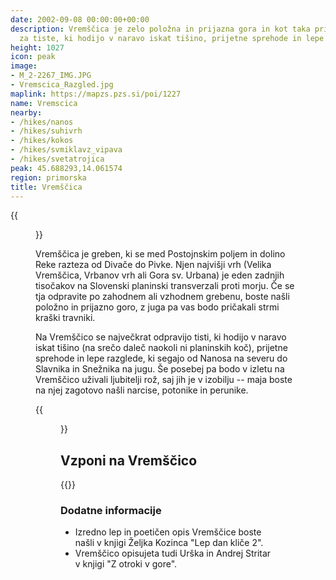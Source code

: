 ```yaml
---
date: 2002-09-08 00:00:00+00:00
description: Vremščica je zelo položna in prijazna gora in kot taka primerna predvsem
  za tiste, ki hodijo v naravo iskat tišino, prijetne sprehode in lepe razglede.
height: 1027
icon: peak
image:
- M_2-2267_IMG.JPG
- Vremscica_Razgled.jpg
maplink: https://mapzs.pzs.si/poi/1227
name: Vremscica
nearby:
- /hikes/nanos
- /hikes/suhivrh
- /hikes/kokos
- /hikes/svmiklavz_vipava
- /hikes/svetatrojica
peak: 45.688293,14.061574
region: primorska
title: Vremščica
---
```

{{<figure src="M_2-2267_IMG.JPG">}}

Vremščica je greben, ki se med Postojnskim poljem in dolino Reke razteza od Divače do Pivke. Njen najvišji vrh (Velika Vremščica, Vrbanov vrh ali Gora sv. Urbana) je eden zadnjih tisočakov na Slovenski planinski transverzali proti morju. Če se tja odpravite po zahodnem ali vzhodnem grebenu, boste našli položno in prijazno goro, z juga pa vas bodo pričakali strmi kraški travniki.

Na Vremščico se največkrat odpravijo tisti, ki hodijo v naravo iskat tišino (na srečo daleč naokoli ni planinskih koč), prijetne sprehode in lepe razglede, ki segajo od Nanosa na severu do Slavnika in Snežnika na jugu. Še posebej pa bodo v izletu na Vremščico uživali ljubitelji rož, saj jih je v izobilju -- maja boste na njej zagotovo našli narcise, potonike in perunike.

{{<figure src="Vremscica_Razgled.jpg" caption-position="bottom">}}

## Vzponi na Vremščico

{{<multipath-hike-list>}}

### Dodatne informacije

-   Izredno lep in poetičen opis Vremščice boste našli v knjigi Željka Kozinca \"Lep dan kliče 2\".
-   Vremščico opisujeta tudi Urška in Andrej Stritar v knjigi \"Z otroki v gore\".
